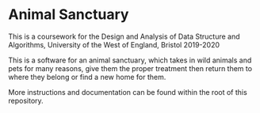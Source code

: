 # Animal Sanctuary
This is a coursework for the Design and Analysis of Data Structure and Algorithms, University of the West of England, Bristol 2019-2020

This is a software for an animal sanctuary, which takes in wild animals and pets for many reasons, give them the proper treatment then return them to where they belong or find a new home for them.

More instructions and documentation can be found within the root of this repository.
